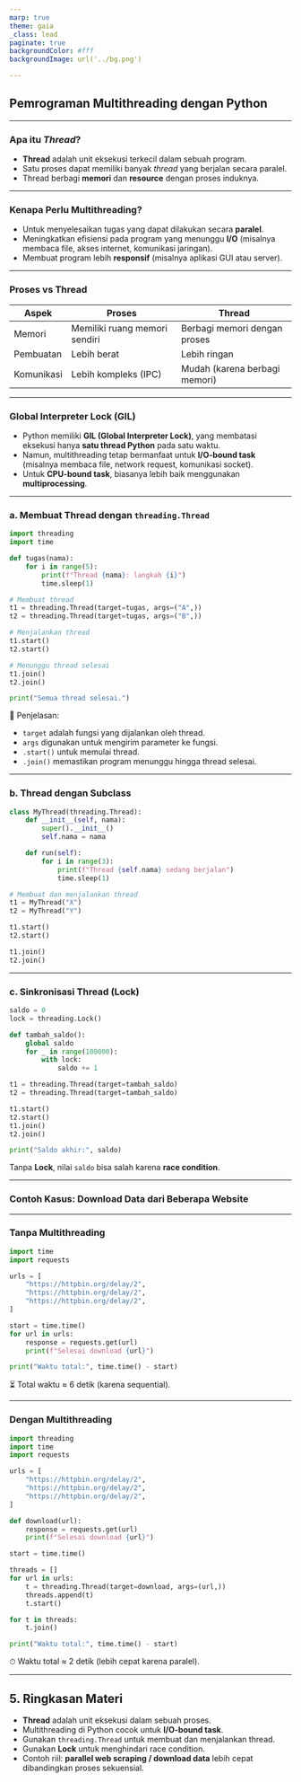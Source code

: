 ```yaml
---
marp: true
theme: gaia
_class: lead
paginate: true
backgroundColor: #fff
backgroundImage: url('../bg.png')

---
```


## Pemrograman Multithreading dengan Python

---

### Apa itu *Thread*?

* **Thread** adalah unit eksekusi terkecil dalam sebuah program.
* Satu proses dapat memiliki banyak *thread* yang berjalan secara paralel.
* Thread berbagi **memori** dan **resource** dengan proses induknya.

---
### Kenapa Perlu Multithreading?

* Untuk menyelesaikan tugas yang dapat dilakukan secara **paralel**.
* Meningkatkan efisiensi pada program yang menunggu **I/O** (misalnya membaca file, akses internet, komunikasi jaringan).
* Membuat program lebih **responsif** (misalnya aplikasi GUI atau server).


---
### Proses vs Thread

| Aspek      | Proses                        | Thread                        |
| ---------- | ----------------------------- | ----------------------------- |
| Memori     | Memiliki ruang memori sendiri | Berbagi memori dengan proses  |
| Pembuatan  | Lebih berat                   | Lebih ringan                  |
| Komunikasi | Lebih kompleks (IPC)          | Mudah (karena berbagi memori) |

---

### Global Interpreter Lock (GIL)

* Python memiliki **GIL (Global Interpreter Lock)**, yang membatasi eksekusi hanya **satu thread Python** pada satu waktu.
* Namun, multithreading tetap bermanfaat untuk **I/O-bound task** (misalnya membaca file, network request, komunikasi socket).
* Untuk **CPU-bound task**, biasanya lebih baik menggunakan **multiprocessing**.

---

### a. Membuat Thread dengan `threading.Thread`

```python
import threading
import time

def tugas(nama):
    for i in range(5):
        print(f"Thread {nama}: langkah {i}")
        time.sleep(1)

# Membuat thread
t1 = threading.Thread(target=tugas, args=("A",))
t2 = threading.Thread(target=tugas, args=("B",))

# Menjalankan thread
t1.start()
t2.start()

# Menunggu thread selesai
t1.join()
t2.join()

print("Semua thread selesai.")
```

📝 Penjelasan:

* `target` adalah fungsi yang dijalankan oleh thread.
* `args` digunakan untuk mengirim parameter ke fungsi.
* `.start()` untuk memulai thread.
* `.join()` memastikan program menunggu hingga thread selesai.

---

### b. Thread dengan Subclass

```python
class MyThread(threading.Thread):
    def __init__(self, nama):
        super().__init__()
        self.nama = nama

    def run(self):
        for i in range(3):
            print(f"Thread {self.nama} sedang berjalan")
            time.sleep(1)

# Membuat dan menjalankan thread
t1 = MyThread("X")
t2 = MyThread("Y")

t1.start()
t2.start()

t1.join()
t2.join()
```

---

### c. Sinkronisasi Thread (Lock)

```python
saldo = 0
lock = threading.Lock()

def tambah_saldo():
    global saldo
    for _ in range(100000):
        with lock:
            saldo += 1

t1 = threading.Thread(target=tambah_saldo)
t2 = threading.Thread(target=tambah_saldo)

t1.start()
t2.start()
t1.join()
t2.join()

print("Saldo akhir:", saldo)
```

Tanpa **Lock**, nilai `saldo` bisa salah karena **race condition**.

---

### Contoh Kasus: Download Data dari Beberapa Website

---

### Tanpa Multithreading

```python
import time
import requests

urls = [
    "https://httpbin.org/delay/2",
    "https://httpbin.org/delay/2",
    "https://httpbin.org/delay/2",
]

start = time.time()
for url in urls:
    response = requests.get(url)
    print(f"Selesai download {url}")

print("Waktu total:", time.time() - start)
```

⏳ Total waktu ≈ 6 detik (karena sequential).

---

### Dengan Multithreading

```python
import threading
import time
import requests

urls = [
    "https://httpbin.org/delay/2",
    "https://httpbin.org/delay/2",
    "https://httpbin.org/delay/2",
]

def download(url):
    response = requests.get(url)
    print(f"Selesai download {url}")

start = time.time()

threads = []
for url in urls:
    t = threading.Thread(target=download, args=(url,))
    threads.append(t)
    t.start()

for t in threads:
    t.join()

print("Waktu total:", time.time() - start)
```

⏱ Waktu total ≈ 2 detik (lebih cepat karena paralel).

---

## 5. Ringkasan Materi

* **Thread** adalah unit eksekusi dalam sebuah proses.
* Multithreading di Python cocok untuk **I/O-bound task**.
* Gunakan `threading.Thread` untuk membuat dan menjalankan thread.
* Gunakan **Lock** untuk menghindari race condition.
* Contoh riil: **parallel web scraping / download data** lebih cepat dibandingkan proses sekuensial.
